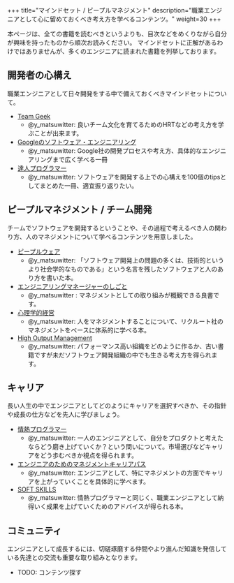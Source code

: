 +++
title="マインドセット / ピープルマネジメント"
description="職業エンジニアとして心に留めておくべき考え方を学べるコンテンツ。"
weight=30
+++

本ページは、全ての書籍を読むべきというよりも、目次などをめくりながら自分が興味を持ったものから順次お読みください。
マインドセットに正解があるわけではありませんが、多くのエンジニアに読まれた書籍を列挙しております。

## 開発者の心構え
職業エンジニアとして日々開発をする中で備えておくべきマインドセットについて。

- [Team Geek](https://www.oreilly.co.jp/books/9784873116303/)
    - @y_matsuwitter: 良いチーム文化を育てるためのHRTなどの考え方を学ぶことが出来ます。
- [Googleのソフトウェア・エンジニアリング](https://www.oreilly.co.jp/books/9784873119656/)
    - @y_matsuwitter: Google社の開発プロセスや考え方、具体的なエンジニアリングまで広く学べる一冊
- [達人プログラマー](https://www.ohmsha.co.jp/book/9784274226298/)
    - @y_matsuwitter: ソフトウェアを開発する上での心構えを100個のtipsとしてまとめた一冊、適宜振り返りたい。

## ピープルマネジメント / チーム開発
チームでソフトウェアを開発するということや、その過程で考えるべき人の関わり方、人のマネジメントについて学べるコンテンツを用意しました。

- [ピープルウェア](https://bookplus.nikkei.com/atcl/catalog/13/P85240/)
    - @y_matsuwitter: 「ソフトウェア開発上の問題の多くは、技術的というより社会学的なものである」という名言を残したソフトウェアと人のあり方を書いた本。
- [エンジニアリングマネージャーのしごと](https://www.oreilly.co.jp/books/9784873119946/)
    - @y_matsuwitter : マネジメントとしての取り組みが概観できる良書です。
- [心理学的経営](https://www.php.co.jp/books/detail.php?isbn=978-4-569-54136-5)
    - @y_matsuwitter: 人をマネジメントすることについて、リクルート社のマネジメントをベースに体系的に学べる本。
- [High Output Management](https://bookplus.nikkei.com/atcl/catalog/17/P55010/)
    - @y_matsuwitter: パフォーマンス高い組織をどのように作るか、古い書籍ですが未だソフトウェア開発組織の中でも生きる考え方を得られます。

## キャリア
長い人生の中でエンジニアとしてどのようにキャリアを選択すべきか、その指針や成長の仕方などを先人に学びましょう。

- [情熱プログラマー](https://shop.ohmsha.co.jp/shopdetail/000000001848/)
    - @y_matsuwitter: 一人のエンジニアとして、自分をプロダクトと考えたならどう磨き上げていくか？という問いについて。市場選びなどキャリアをどう歩むべきか視点を得られます。
- [エンジニアのためのマネジメントキャリアパス](https://www.oreilly.co.jp/books/9784873118482/)
    - @y_matsuwitter: エンジニアとして、特にマネジメントの方面でキャリアを上がっていくことを具体的に学べます。
- [SOFT SKILLS](https://bookplus.nikkei.com/atcl/catalog/16/P51550/)
    - @y_matsuwitter: 情熱プログラマーと同じく、職業エンジニアとして納得いく成果を上げていくためのアドバイスが得られる本。

## コミュニティ
エンジニアとして成長するには、切磋琢磨する仲間やより進んだ知識を発信している先達との交流も重要な取り組みとなります。

- TODO: コンテンツ探す